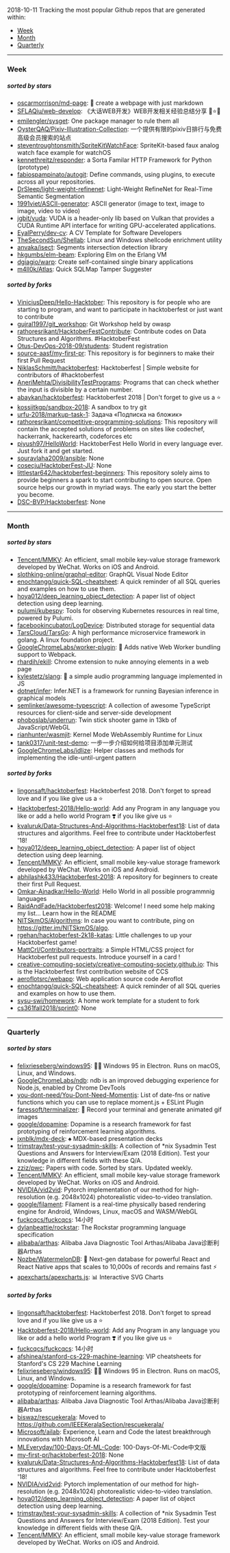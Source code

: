 2018-10-11
Tracking the most popular Github repos that are generated within: 
* [Week](https://github.com/polebug/github_trending_spider/blob/master/2018-10-11.md#week)
* [Month](https://github.com/polebug/github_trending_spider/blob/master/2018-10-11.md#month)
* [Quarterly](https://github.com/polebug/github_trending_spider/blob/master/2018-10-11.md#quarterly)
--- 
### Week 
##### sorted by stars 
* [oscarmorrison/md-page](https://github.com/oscarmorrison/md-page): 📝 create a webpage with just markdown
* [SFLAQiu/web-develop](https://github.com/SFLAQiu/web-develop): 《大话WEB开发》WEB开发相关经验总结分享 :love_letter::star::kissing_heart:
* [emilengler/sysget](https://github.com/emilengler/sysget): One package manager to rule them all
* [OysterQAQ/Pixiv-Illustration-Collection](https://github.com/OysterQAQ/Pixiv-Illustration-Collection): 一个提供有限的pixiv日排行与免费高级会员搜索的站点
* [steventroughtonsmith/SpriteKitWatchFace](https://github.com/steventroughtonsmith/SpriteKitWatchFace): SpriteKit-based faux analog watch face example for watchOS
* [kennethreitz/responder](https://github.com/kennethreitz/responder): a Sorta Familar HTTP Framework for Python (prototype)
* [fabiospampinato/autogit](https://github.com/fabiospampinato/autogit): Define commands, using plugins, to execute across all your repositories.
* [DrSleep/light-weight-refinenet](https://github.com/DrSleep/light-weight-refinenet): Light-Weight RefineNet for Real-Time Semantic Segmentation
* [1991viet/ASCII-generator](https://github.com/1991viet/ASCII-generator): ASCII generator (image to text, image to image, video to video)
* [jgbit/vuda](https://github.com/jgbit/vuda): VUDA is a header-only lib based on Vulkan that provides a CUDA Runtime API interface for writing GPU-accelerated applications.
* [EyalPerry/dev-cv](https://github.com/EyalPerry/dev-cv): A CV Template for Software Developers
* [TheSecondSun/Shellab](https://github.com/TheSecondSun/Shellab): Linux and Windows shellcode enrichment utility
* [anvaka/isect](https://github.com/anvaka/isect): Segments intersection detection library
* [hkgumbs/elm-beam](https://github.com/hkgumbs/elm-beam): Exploring Elm on the Erlang VM
* [dgiagio/warp](https://github.com/dgiagio/warp): Create self-contained single binary applications
* [m4ll0k/Atlas](https://github.com/m4ll0k/Atlas): Quick SQLMap Tamper Suggester 
##### sorted by forks 
* [ViniciusDeep/Hello-Hacktober](https://github.com/ViniciusDeep/Hello-Hacktober):  This repository is for people who are starting to program, and want to participate in hacktoberfest  or just want to contribute
* [gujral1997/git_workshop](https://github.com/gujral1997/git_workshop): Git Workshop held by owasp
* [rathoresrikant/HacktoberFestContribute](https://github.com/rathoresrikant/HacktoberFestContribute): Contribute codes on Data Structures and Algorithms. #HacktoberFest
* [Otus-DevOps-2018-09/students](https://github.com/Otus-DevOps-2018-09/students): Student registration
* [source-aasf/my-first-pr](https://github.com/source-aasf/my-first-pr): This repository is for beginners to make their first Pull Request
* [NiklasSchmitt/hacktoberfest](https://github.com/NiklasSchmitt/hacktoberfest): Hacktoberfest | Simple website for contributors of #hacktoberfest
* [AneriMehta/DivisibilityTestPrograms](https://github.com/AneriMehta/DivisibilityTestPrograms): Programs that can check whether the input is divisible by a certain number.
* [abaykan/hacktoberfest](https://github.com/abaykan/hacktoberfest): Hacktoberfest 2018 | Don't forget to give us a ⭐️
* [kossiitkgp/sandbox-2018](https://github.com/kossiitkgp/sandbox-2018): A sandbox to try git
* [urfu-2018/markup-task-1](https://github.com/urfu-2018/markup-task-1): Задача «Подписка на бложик»
* [rathoresrikant/competitive-programming-solutions](https://github.com/rathoresrikant/competitive-programming-solutions): This repository will contain the accepted solutions of problems  on sites like codechef, hackerrank, hackerearth, codeforces etc
* [piyush97/HelloWorld](https://github.com/piyush97/HelloWorld): HacktoberFest Hello World in every language ever. Just fork it and get started.
* [souravlaha2009/ansible](https://github.com/souravlaha2009/ansible): None
* [cosecju/HacktoberFest-JU](https://github.com/cosecju/HacktoberFest-JU): None
* [littlestar642/hacktoberfest-beginners](https://github.com/littlestar642/hacktoberfest-beginners): This repository solely aims to provide beginners a spark to start contributing to open source. Open source helps our growth in myriad ways. The early you start the better you become.
* [DSC-BVP/Hacktoberfest](https://github.com/DSC-BVP/Hacktoberfest): None
--- 
### Month 
##### sorted by stars 
* [Tencent/MMKV](https://github.com/Tencent/MMKV): An efficient, small mobile key-value storage framework developed by WeChat. Works on iOS and Android.
* [slothking-online/graphql-editor](https://github.com/slothking-online/graphql-editor): GraphQL Visual Node Editor
* [enochtangg/quick-SQL-cheatsheet](https://github.com/enochtangg/quick-SQL-cheatsheet): A quick reminder of all SQL queries and examples on how to use them. 
* [hoya012/deep_learning_object_detection](https://github.com/hoya012/deep_learning_object_detection): A paper list of object detection using deep learning.
* [pulumi/kubespy](https://github.com/pulumi/kubespy): Tools for observing Kubernetes resources in real time, powered by Pulumi.
* [facebookincubator/LogDevice](https://github.com/facebookincubator/LogDevice): Distributed storage for sequential data
* [TarsCloud/TarsGo](https://github.com/TarsCloud/TarsGo): A  high performance microservice  framework  in golang. A linux foundation project.
* [GoogleChromeLabs/worker-plugin](https://github.com/GoogleChromeLabs/worker-plugin): 🐳 Adds native Web Worker bundling support to Webpack.
* [rhardih/ekill](https://github.com/rhardih/ekill): Chrome extension to nuke annoying elements in a web page
* [kylestetz/slang](https://github.com/kylestetz/slang): 🎤 a simple audio programming language implemented in JS
* [dotnet/infer](https://github.com/dotnet/infer): Infer.NET is a framework for running Bayesian inference in graphical models
* [semlinker/awesome-typescript](https://github.com/semlinker/awesome-typescript): A collection of awesome TypeScript resources for client-side and server-side development
* [phoboslab/underrun](https://github.com/phoboslab/underrun): Twin stick shooter game in 13kb of JavaScript/WebGL
* [rianhunter/wasmjit](https://github.com/rianhunter/wasmjit): Kernel Mode WebAssembly Runtime for Linux
* [tank0317/unit-test-demo](https://github.com/tank0317/unit-test-demo): 一步一步介绍如何给项目添加单元测试
* [GoogleChromeLabs/idlize](https://github.com/GoogleChromeLabs/idlize): Helper classes and methods for implementing the idle-until-urgent pattern
##### sorted by forks 
* [lingonsaft/hacktoberfest](https://github.com/lingonsaft/hacktoberfest): Hacktoberfest 2018. Don't forget to spread love and if you like give us a ⭐️
* [Hacktoberfest-2018/Hello-world](https://github.com/Hacktoberfest-2018/Hello-world): Add any  Program in any language you like or add a hello world Program ❣️ if you like give us :star:
* [kvaluruk/Data-Structures-And-Algorithms-Hacktoberfest18](https://github.com/kvaluruk/Data-Structures-And-Algorithms-Hacktoberfest18): List of data structures and algorithms. Feel free to contribute under Hacktoberfest '18!
* [hoya012/deep_learning_object_detection](https://github.com/hoya012/deep_learning_object_detection): A paper list of object detection using deep learning.
* [Tencent/MMKV](https://github.com/Tencent/MMKV): An efficient, small mobile key-value storage framework developed by WeChat. Works on iOS and Android.
* [abhilashk433/Hacktoberfest-2018](https://github.com/abhilashk433/Hacktoberfest-2018): A repository for beginners to create their first Pull Request. 
* [Omkar-Ajnadkar/Hello-World](https://github.com/Omkar-Ajnadkar/Hello-World): Hello World in all possible programmnig languages
* [RaidAndFade/Hacktoberfest2018](https://github.com/RaidAndFade/Hacktoberfest2018): Welcome! I need some help making my list... Learn how in the README
* [NITSkmOS/Algorithms](https://github.com/NITSkmOS/Algorithms): In case you want to contribute, ping on https://gitter.im/NITSkmOS/algo.
* [rgehan/hacktoberfest-2k18-katas](https://github.com/rgehan/hacktoberfest-2k18-katas): Little challenges to up your Hacktoberfest game!
* [MattCrl/Contributors-portraits](https://github.com/MattCrl/Contributors-portraits): a Simple HTML/CSS project for Hacktoberfest pull requests. Introduce yourself in a card !
* [creative-computing-society/creative-computing-society.github.io](https://github.com/creative-computing-society/creative-computing-society.github.io): This is the Hacktoberfest first contribution website of CCS
* [aeroflotsrc/webapp](https://github.com/aeroflotsrc/webapp): Web application source code Aeroflot
* [enochtangg/quick-SQL-cheatsheet](https://github.com/enochtangg/quick-SQL-cheatsheet): A quick reminder of all SQL queries and examples on how to use them. 
* [sysu-swi/homework](https://github.com/sysu-swi/homework): A home work template for a student to fork 
* [cs361fall2018/sprint0](https://github.com/cs361fall2018/sprint0): None
--- 
### Quarterly 
##### sorted by stars 
* [felixrieseberg/windows95](https://github.com/felixrieseberg/windows95): 💩🚀 Windows 95 in Electron. Runs on macOS, Linux, and Windows.
* [GoogleChromeLabs/ndb](https://github.com/GoogleChromeLabs/ndb): ndb is an improved debugging experience for Node.js, enabled by Chrome DevTools
* [you-dont-need/You-Dont-Need-Momentjs](https://github.com/you-dont-need/You-Dont-Need-Momentjs): List of date-fns or native functions which you can use to replace moment.js + ESLint Plugin 
* [faressoft/terminalizer](https://github.com/faressoft/terminalizer): 🦄 Record your terminal and generate animated gif images
* [google/dopamine](https://github.com/google/dopamine): Dopamine is a research framework for fast prototyping of reinforcement learning algorithms. 
* [jxnblk/mdx-deck](https://github.com/jxnblk/mdx-deck): :spades: MDX-based presentation decks
* [trimstray/test-your-sysadmin-skills](https://github.com/trimstray/test-your-sysadmin-skills): A collection of *nix Sysadmin Test Questions and Answers for Interview/Exam (2018 Edition). Test your knowledge in different fields with these Q/A.
* [zziz/pwc](https://github.com/zziz/pwc): Papers with code. Sorted by stars. Updated weekly. 
* [Tencent/MMKV](https://github.com/Tencent/MMKV): An efficient, small mobile key-value storage framework developed by WeChat. Works on iOS and Android.
* [NVIDIA/vid2vid](https://github.com/NVIDIA/vid2vid): Pytorch implementation of our method for high-resolution (e.g. 2048x1024) photorealistic video-to-video translation.
* [google/filament](https://github.com/google/filament): Filament is a real-time physically based rendering engine for Android, Windows, Linux, macOS and WASM/WebGL
* [fuckcqcs/fuckcqcs](https://github.com/fuckcqcs/fuckcqcs): 14小时
* [dylanbeattie/rockstar](https://github.com/dylanbeattie/rockstar): The Rockstar programming language specification
* [alibaba/arthas](https://github.com/alibaba/arthas): Alibaba Java Diagnostic Tool Arthas/Alibaba Java诊断利器Arthas
* [Nozbe/WatermelonDB](https://github.com/Nozbe/WatermelonDB): 🍉 Next-gen database for powerful React and React Native apps that scales to 10,000s of records and remains fast ⚡️
* [apexcharts/apexcharts.js](https://github.com/apexcharts/apexcharts.js): 📊 Interactive SVG Charts
##### sorted by forks 
* [lingonsaft/hacktoberfest](https://github.com/lingonsaft/hacktoberfest): Hacktoberfest 2018. Don't forget to spread love and if you like give us a ⭐️
* [Hacktoberfest-2018/Hello-world](https://github.com/Hacktoberfest-2018/Hello-world): Add any  Program in any language you like or add a hello world Program ❣️ if you like give us :star:
* [fuckcqcs/fuckcqcs](https://github.com/fuckcqcs/fuckcqcs): 14小时
* [afshinea/stanford-cs-229-machine-learning](https://github.com/afshinea/stanford-cs-229-machine-learning): VIP cheatsheets for Stanford's CS 229 Machine Learning
* [felixrieseberg/windows95](https://github.com/felixrieseberg/windows95): 💩🚀 Windows 95 in Electron. Runs on macOS, Linux, and Windows.
* [google/dopamine](https://github.com/google/dopamine): Dopamine is a research framework for fast prototyping of reinforcement learning algorithms. 
* [alibaba/arthas](https://github.com/alibaba/arthas): Alibaba Java Diagnostic Tool Arthas/Alibaba Java诊断利器Arthas
* [biswaz/rescuekerala](https://github.com/biswaz/rescuekerala): Moved to https://github.com/IEEEKeralaSection/rescuekerala/
* [Microsoft/ailab](https://github.com/Microsoft/ailab): Experience, Learn and Code the latest breakthrough innovations with Microsoft AI
* [MLEveryday/100-Days-Of-ML-Code](https://github.com/MLEveryday/100-Days-Of-ML-Code): 100-Days-Of-ML-Code中文版
* [my-first-pr/hacktoberfest-2018](https://github.com/my-first-pr/hacktoberfest-2018): None
* [kvaluruk/Data-Structures-And-Algorithms-Hacktoberfest18](https://github.com/kvaluruk/Data-Structures-And-Algorithms-Hacktoberfest18): List of data structures and algorithms. Feel free to contribute under Hacktoberfest '18!
* [NVIDIA/vid2vid](https://github.com/NVIDIA/vid2vid): Pytorch implementation of our method for high-resolution (e.g. 2048x1024) photorealistic video-to-video translation.
* [hoya012/deep_learning_object_detection](https://github.com/hoya012/deep_learning_object_detection): A paper list of object detection using deep learning.
* [trimstray/test-your-sysadmin-skills](https://github.com/trimstray/test-your-sysadmin-skills): A collection of *nix Sysadmin Test Questions and Answers for Interview/Exam (2018 Edition). Test your knowledge in different fields with these Q/A.
* [Tencent/MMKV](https://github.com/Tencent/MMKV): An efficient, small mobile key-value storage framework developed by WeChat. Works on iOS and Android.
